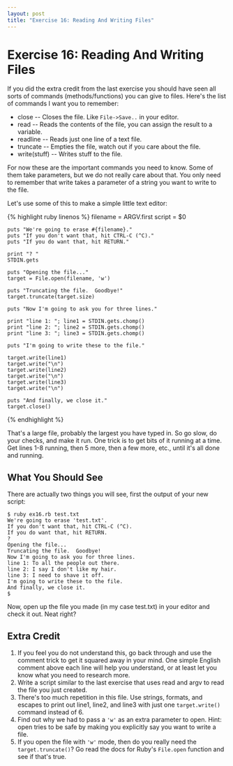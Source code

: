 ```yaml
---
layout: post
title: "Exercise 16: Reading And Writing Files"
---
```

# Exercise 16: Reading And Writing Files
If you did the extra credit from the last exercise you should have seen all sorts of commands (methods/functions) you can give to files. Here's the list of commands I want you to remember:

* close -- Closes the file. Like `File->Save..` in your editor.
* read -- Reads the contents of the file, you can assign the result to a variable.
* readline -- Reads just one line of a text file.
* truncate -- Empties the file, watch out if you care about the file.
* write(stuff) -- Writes stuff to the file.

For now these are the important commands you need to know. Some of them take parameters, but we do not really care about that. You only need to remember that write takes a parameter of a string you want to write to the file.

Let's use some of this to make a simple little text editor:

{% highlight ruby linenos %}
    filename = ARGV.first
    script = $0
    
    puts "We're going to erase #{filename}."
    puts "If you don't want that, hit CTRL-C (^C)."
    puts "If you do want that, hit RETURN."
    
    print "? "
    STDIN.gets
    
    puts "Opening the file..."
    target = File.open(filename, 'w')
    
    puts "Truncating the file.  Goodbye!"
    target.truncate(target.size)
    
    puts "Now I'm going to ask you for three lines."
    
    print "line 1: "; line1 = STDIN.gets.chomp()
    print "line 2: "; line2 = STDIN.gets.chomp()
    print "line 3: "; line3 = STDIN.gets.chomp()
    
    puts "I'm going to write these to the file."
    
    target.write(line1)
    target.write("\n")
    target.write(line2)
    target.write("\n")
    target.write(line3)
    target.write("\n")
    
    puts "And finally, we close it."
    target.close()
{% endhighlight %}

That's a large file, probably the largest you have typed in. So go slow, do your checks, and make it run. One trick is to get bits of it running at a time. Get lines 1-8 running, then 5 more, then a few more, etc., until it's all done and running.

## What You Should See
There are actually two things you will see, first the output of your new script:

    $ ruby ex16.rb test.txt
    We're going to erase 'test.txt'.
    If you don't want that, hit CTRL-C (^C).
    If you do want that, hit RETURN.
    ?
    Opening the file...
    Truncating the file.  Goodbye!
    Now I'm going to ask you for three lines.
    line 1: To all the people out there.
    line 2: I say I don't like my hair.
    line 3: I need to shave it off.
    I'm going to write these to the file.
    And finally, we close it.
    $

Now, open up the file you made (in my case test.txt) in your editor and check it out. Neat right?

## Extra Credit
1. If you feel you do not understand this, go back through and use the comment trick to get it squared away in your mind. One simple English comment above each line will help you understand, or at least let you know what you need to research more.
2. Write a script similar to the last exercise that uses read and argv to read the file you just created.
3. There's too much repetition in this file. Use strings, formats, and escapes to print out line1, line2, and line3 with just one `target.write()` command instead of 6.
4. Find out why we had to pass a `'w'` as an extra parameter to open. Hint: open tries to be safe by making you explicitly say you want to write a file.
5. If you open the file with `'w'` mode, then do you really need the `target.truncate()`? Go read the docs for Ruby's `File.open` function and see if that's true.
